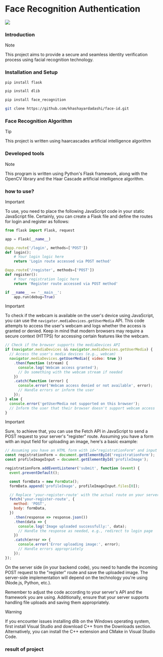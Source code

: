 # Face Recognition Authentication

  <a href="https://skillicons.dev">
    <img src="https://skillicons.dev/icons?i=js,py,cpp,flask,cmake,git" />
  </a>

### Introduction
> [!NOTE]
> This project aims to provide a secure and seamless identity verification process using facial recognition technology.
### Installation and Setup
``` bash
pip install flask
```
``` bash
pip install dlib
```
```bash
pip install face_recognition
```
```bash
git clone https://github.com/khashayardadashi/face-id.git
```
### Face Recognition Algorithm
> [!TIP]
> This project is written using haarcascades artificial intelligence algorithm

### Developed tools
> [!NOTE]
> This program is written using Python's Flask framework, along with the OpenCV library and the Haar Cascade artificial intelligence algorithm.

### how to use?
> [!IMPORTANT]
> To use, you need to place the following JavaScript code in your static JavaScript file.
Certainly, you can create a Flask file and define the routes for login and register as follows:

```python
from flask import Flask, request

app = Flask(__name__)

@app.route('/login', methods=['POST'])
def login():
    # Your login logic here
    return 'Login route accessed via POST method'

@app.route('/register', methods=['POST'])
def register():
    # Your registration logic here
    return 'Register route accessed via POST method'

if __name__ == '__main__':
    app.run(debug=True)
```
> [!IMPORTANT]
> To check if the webcam is available on the user's device using JavaScript, you can use the `navigator.mediaDevices.getUserMedia` API.
> This code attempts to access the user's webcam and logs whether the access is granted or denied. Keep in mind that modern browsers may require a secure context (HTTPS) for accessing certain features like the webcam.

```javascript
// Check if the browser supports the mediaDevices API
if (navigator.mediaDevices && navigator.mediaDevices.getUserMedia) {
  // Access the user's media devices (e.g., webcam)
  navigator.mediaDevices.getUserMedia({ video: true })
    .then(function (stream) {
      console.log('Webcam access granted');
      // Do something with the webcam stream if needed
    })
    .catch(function (error) {
      console.error('Webcam access denied or not available', error);
      // Handle errors or inform the user
    });
} else {
  console.error('getUserMedia not supported on this browser');
  // Inform the user that their browser doesn't support webcam access
}
```
> [!IMPORTANT]
> Sure, to achieve that, you can use the Fetch API in JavaScript to send a POST request to your server's "register" route. Assuming you have a form with an input field for uploading an image, here's a basic example:

```javascript
// Assuming you have an HTML form with id="registrationForm" and input type="file" with id="profileImage"
const registrationForm = document.getElementById('registrationForm');
const profileImageInput = document.getElementById('profileImage');

registrationForm.addEventListener('submit', function (event) {
  event.preventDefault();

  const formData = new FormData();
  formData.append('profileImage', profileImageInput.files[0]);

  // Replace 'your-register-route' with the actual route on your server
  fetch('your-register-route', {
    method: 'POST',
    body: formData,
  })
    .then(response => response.json())
    .then(data => {
      console.log('Image uploaded successfully:', data);
      // Handle the response as needed, e.g., redirect to login page
    })
    .catch(error => {
      console.error('Error uploading image:', error);
      // Handle errors appropriately
    });
});
```

On the server side (in your backend code), you need to handle the incoming POST request to the "register" route and save the uploaded image. The server-side implementation will depend on the technology you're using (Node.js, Python, etc.).

Remember to adjust the code according to your server's API and the framework you are using. Additionally, ensure that your server supports handling file uploads and saving them appropriately.

> [!WARNING]
> If you encounter issues installing dlib on the Windows operating system, first install Visual Studio and download C++ from the Downloads section. Alternatively, you can install the C++ extension and CMake in Visual Studio Code.
### result of project
